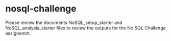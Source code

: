 # nosql-challenge

Please review the documents NoSQL_setup_starter and NoSQL_analysis_starter files to review the outputs for the No SQL Challenge assignemnt. 